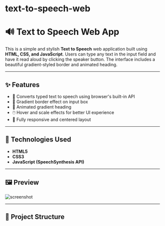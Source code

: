 # text-to-speech-web
# 🔊 Text to Speech Web App

This is a simple and stylish **Text to Speech** web application built using **HTML, CSS, and JavaScript**. Users can type any text in the input field and have it read aloud by clicking the speaker button. The interface includes a beautiful gradient-styled border and animated heading.

---

## ✨ Features

- 🎤 Converts typed text to speech using browser's built-in API
- 🎨 Gradient border effect on input box
- 🌈 Animated gradient heading
- 🖱️ Hover and scale effects for better UI experience
- 📱 Fully responsive and centered layout

---

## 🚀 Technologies Used

- **HTML5**
- **CSS3**
- **JavaScript (SpeechSynthesis API)**

---

## 🖼️ Preview

![screenshot](text.png)

---

## 📂 Project Structure

